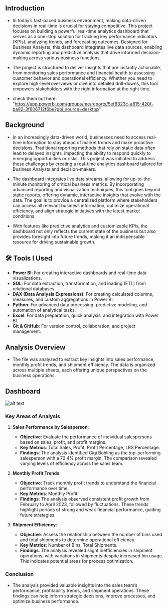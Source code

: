## Introduction

- In today’s fast-paced business environment, making data-driven decisions in real-time is crucial for staying competitive. This project focuses on building a powerful real-time analytics dashboard that serves as a one-stop solution for tracking key performance indicators (KPIs), analyzing trends, and forecasting outcomes. Designed for Business Analysts, this dashboard integrates live data sources, enabling dynamic reporting and predictive analysis that drive informed decision-making across various business functions.

- The project is structured to deliver insights that are instantly actionable, from monitoring sales performance and financial health to assessing customer behavior and operational efficiency. Whether you need to explore high-level overviews or dive into detailed drill-downs, this tool empowers stakeholders with the right information at the right time.
  
* check them out here: "https://app.powerbi.com/groups/me/reports/5ef6323c-a815-420f-ba92-3f606712f6be?pbi_source=desktop"
## Background

- In an increasingly data-driven world, businesses need to access real-time information to stay ahead of market trends and make proactive decisions. Traditional reporting methods that rely on static data often lead to delayed insights, impacting the ability to respond quickly to emerging opportunities or risks. This project was initiated to address these challenges by creating a real-time analytics dashboard tailored for Business Analysts and decision-makers.

- The dashboard integrates live data streams, allowing for up-to-the-minute monitoring of critical business metrics. By incorporating advanced reporting and visualization techniques, this tool goes beyond static reports, offering dynamic, interactive insights that evolve with the data. The goal is to provide a centralized platform where stakeholders can access all relevant business information, optimize operational efficiency, and align strategic initiatives with the latest market conditions.

- With features like predictive analytics and customizable KPIs, the dashboard not only reflects the current state of the business but also provides foresight into future trends, making it an indispensable resource for driving sustainable growth.

## 🛠️ Tools I Used

- **Power BI**: For creating interactive dashboards and real-time data visualizations.
- **SQL**: For data extraction, transformation, and loading (ETL) from relational databases.
- **DAX (Data Analysis Expressions)**: For creating calculated columns, measures, and custom aggregations in Power BI.
- **Python**: For advanced data processing, predictive modeling, and automation of analytical tasks.
- **Excel**: For data preparation, quick analysis, and integration with Power BI.
- **Git & GitHub**: For version control, collaboration, and project management.

## Analysis Overview

- The  file was analyzed to extract key insights into sales performance, monthly profit trends, and shipment efficiency. The data is organized across multiple sheets, each offering unique perspectives on the business operations.

## Dashboard

![alt text](https://github-production-user-asset-6210df.s3.amazonaws.com/176524040/361559545-b97aead4-f3cd-4d58-a9df-3d22e5ca8157.jpg?X-Amz-Algorithm=AWS4-HMAC-SHA256&X-Amz-Credential=AKIAVCODYLSA53PQK4ZA%2F20240827%2Fus-east-1%2Fs3%2Faws4_request&X-Amz-Date=20240827T101630Z&X-Amz-Expires=300&X-Amz-Signature=ddc9a4ceb6e53603aa9e72d091ee668991eef4bc07255550a19b79c45bb71b9e&X-Amz-SignedHeaders=host&actor_id=176524040&key_id=0&repo_id=847620809)



### Key Areas of Analysis

1. **Sales Performance by Salesperson**:
   - **Objective**: Evaluate the performance of individual salespersons based on sales, profit, and profit margins.
   - **Key Metrics**: Total Sales, Profit, Profit Percentage, LBS Percentage.
   - **Findings**: The analysis identified Gigi Bohling as the top-performing salesperson with a 72.4% profit margin. The comparison revealed varying levels of efficiency across the sales team.

2. **Monthly Profit Trends**:
   - **Objective**: Track monthly profit trends to understand the financial performance over time.
   - **Key Metrics**: Monthly Profit.
   - **Findings**: The analysis observed consistent profit growth from February to April 2023, followed by fluctuations. These trends highlight periods of strong and weak financial performance, guiding future strategies.

3. **Shipment Efficiency**:
   - **Objective**: Assess the relationship between the number of bins used and total shipments to determine operational efficiency.
   - **Key Metrics**: Number of Bins, Total Shipments.
   - **Findings**: The analysis revealed slight inefficiencies in shipment operations, with variations in shipments despite increased bin usage. This indicates potential areas for process optimization.

### Conclusion

- The analysis provided valuable insights into the sales team’s performance, profitability trends, and shipment operations. These findings can help inform strategic decisions, improve processes, and optimize business performance.
